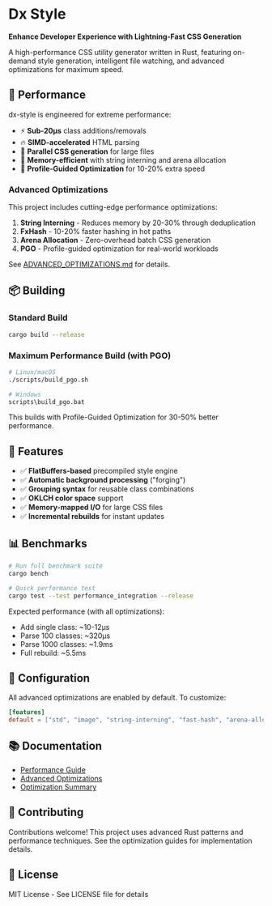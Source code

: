 # Dx Style

**Enhance Developer Experience with Lightning-Fast CSS Generation**

A high-performance CSS utility generator written in Rust, featuring on-demand style generation, intelligent file watching, and advanced optimizations for maximum speed.

## 🚀 Performance

dx-style is engineered for extreme performance:

- ⚡ **Sub-20µs** class additions/removals
- 🔥 **SIMD-accelerated** HTML parsing
- 🧵 **Parallel CSS generation** for large files
- 💾 **Memory-efficient** with string interning and arena allocation
- 🎯 **Profile-Guided Optimization** for 10-20% extra speed

### Advanced Optimizations

This project includes cutting-edge performance optimizations:

1. **String Interning** - Reduces memory by 20-30% through deduplication
2. **FxHash** - 10-20% faster hashing in hot paths
3. **Arena Allocation** - Zero-overhead batch CSS generation
4. **PGO** - Profile-guided optimization for real-world workloads

See [ADVANCED_OPTIMIZATIONS.md](.github/ADVANCED_OPTIMIZATIONS.md) for details.

## 📦 Building

### Standard Build

```bash
cargo build --release
```

### Maximum Performance Build (with PGO)

```bash
# Linux/macOS
./scripts/build_pgo.sh

# Windows
scripts\build_pgo.bat
```

This builds with Profile-Guided Optimization for 30-50% better performance.

## 🎯 Features

- ✅ **FlatBuffers-based** precompiled style engine
- ✅ **Automatic background processing** ("forging")
- ✅ **Grouping syntax** for reusable class combinations
- ✅ **OKLCH color space** support
- ✅ **Memory-mapped I/O** for large CSS files
- ✅ **Incremental rebuilds** for instant updates

## 📊 Benchmarks

```bash
# Run full benchmark suite
cargo bench

# Quick performance test
cargo test --test performance_integration --release
```

Expected performance (with all optimizations):
- Add single class: ~10-12µs
- Parse 100 classes: ~320µs  
- Parse 1000 classes: ~1.9ms
- Full rebuild: ~5.5ms

## 🔧 Configuration

All advanced optimizations are enabled by default. To customize:

```toml
[features]
default = ["std", "image", "string-interning", "fast-hash", "arena-alloc"]
```

## 📚 Documentation

- [Performance Guide](.github/PERFORMANCE.md)
- [Advanced Optimizations](.github/ADVANCED_OPTIMIZATIONS.md)
- [Optimization Summary](.github/OPTIMIZATION_SUMMARY.md)

## 🤝 Contributing

Contributions welcome! This project uses advanced Rust patterns and performance techniques. See the optimization guides for implementation details.

## 📄 License

MIT License - See LICENSE file for details
